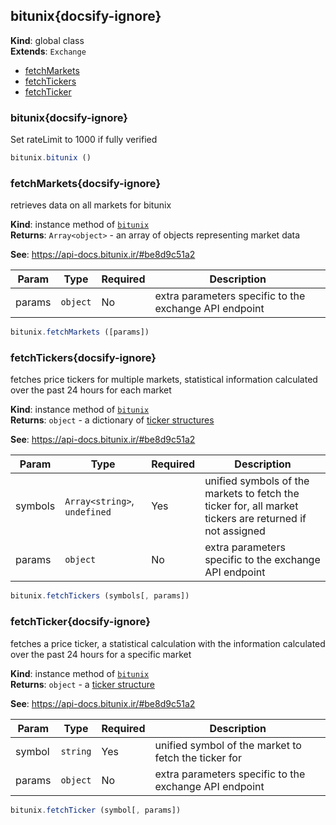 
<a name="bitunix" id="bitunix"></a>

## bitunix{docsify-ignore}
**Kind**: global class  
**Extends**: <code>Exchange</code>  

* [fetchMarkets](#fetchmarkets)
* [fetchTickers](#fetchtickers)
* [fetchTicker](#fetchticker)

<a name="bitunix" id="bitunix"></a>

### bitunix{docsify-ignore}
Set rateLimit to 1000 if fully verified



```javascript
bitunix.bitunix ()
```


<a name="fetchMarkets" id="fetchmarkets"></a>

### fetchMarkets{docsify-ignore}
retrieves data on all markets for bitunix

**Kind**: instance method of [<code>bitunix</code>](#bitunix)  
**Returns**: <code>Array&lt;object&gt;</code> - an array of objects representing market data

**See**: https://api-docs.bitunix.ir/#be8d9c51a2  

| Param | Type | Required | Description |
| --- | --- | --- | --- |
| params | <code>object</code> | No | extra parameters specific to the exchange API endpoint |


```javascript
bitunix.fetchMarkets ([params])
```


<a name="fetchTickers" id="fetchtickers"></a>

### fetchTickers{docsify-ignore}
fetches price tickers for multiple markets, statistical information calculated over the past 24 hours for each market

**Kind**: instance method of [<code>bitunix</code>](#bitunix)  
**Returns**: <code>object</code> - a dictionary of [ticker structures](https://docs.ccxt.com/#/?id=ticker-structure)

**See**: https://api-docs.bitunix.ir/#be8d9c51a2  

| Param | Type | Required | Description |
| --- | --- | --- | --- |
| symbols | <code>Array&lt;string&gt;</code>, <code>undefined</code> | Yes | unified symbols of the markets to fetch the ticker for, all market tickers are returned if not assigned |
| params | <code>object</code> | No | extra parameters specific to the exchange API endpoint |


```javascript
bitunix.fetchTickers (symbols[, params])
```


<a name="fetchTicker" id="fetchticker"></a>

### fetchTicker{docsify-ignore}
fetches a price ticker, a statistical calculation with the information calculated over the past 24 hours for a specific market

**Kind**: instance method of [<code>bitunix</code>](#bitunix)  
**Returns**: <code>object</code> - a [ticker structure](https://docs.ccxt.com/#/?id=ticker-structure)

**See**: https://api-docs.bitunix.ir/#be8d9c51a2  

| Param | Type | Required | Description |
| --- | --- | --- | --- |
| symbol | <code>string</code> | Yes | unified symbol of the market to fetch the ticker for |
| params | <code>object</code> | No | extra parameters specific to the exchange API endpoint |


```javascript
bitunix.fetchTicker (symbol[, params])
```


